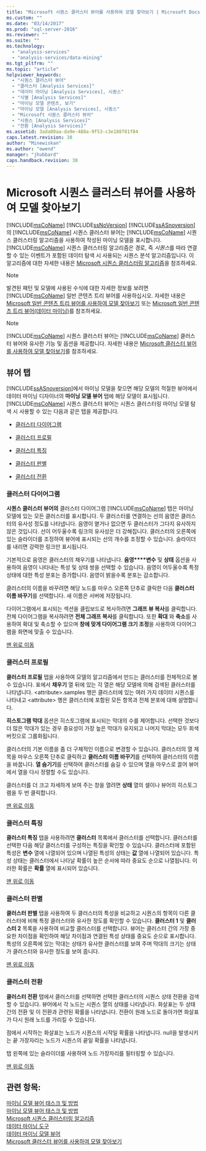 ```yaml
---
title: "Microsoft 시퀀스 클러스터 뷰어를 사용하여 모델 찾아보기 | Microsoft Docs"
ms.custom: ""
ms.date: "03/14/2017"
ms.prod: "sql-server-2016"
ms.reviewer: ""
ms.suite: ""
ms.technology: 
  - "analysis-services"
  - "analysis-services/data-mining"
ms.tgt_pltfrm: ""
ms.topic: "article"
helpviewer_keywords: 
  - "시퀀스 클러스터 뷰어"
  - "클러스터 [Analysis Services]"
  - "데이터 마이닝 [Analysis Services], 시퀀스"
  - "식별 [Analysis Services]"
  - "마이닝 모델 콘텐츠, 보기"
  - "마이닝 모델 [Analysis Services], 시퀀스"
  - "Microsoft 시퀀스 클러스터 뷰어"
  - "시퀀스 [Analysis Services]"
  - "전환 [Analysis Services]"
ms.assetid: 3ada00aa-da9e-488a-9f53-c3e188f81f84
caps.latest.revision: 38
author: "Minewiskan"
ms.author: "owend"
manager: "jhubbard"
caps.handback.revision: 38
---
```

# Microsoft 시퀀스 클러스터 뷰어를 사용하여 모델 찾아보기
  [!INCLUDE[msCoName](../../includes/msconame-md.md)] [!INCLUDE[ssNoVersion](../../includes/ssnoversion-md.md)] [!INCLUDE[ssASnoversion](../../includes/ssasnoversion-md.md)]의 [!INCLUDE[msCoName](../../includes/msconame-md.md)] 시퀀스 클러스터 뷰어는 [!INCLUDE[msCoName](../../includes/msconame-md.md)] 시퀀스 클러스터링 알고리즘을 사용하여 작성된 마이닝 모델을 표시합니다. [!INCLUDE[msCoName](../../includes/msconame-md.md)] 시퀀스 클러스터링 알고리즘은 경로, 즉 *시퀀스*를 따라 연결할 수 있는 이벤트가 포함된 데이터 탐색 시 사용되는 시퀀스 분석 알고리즘입니다. 이 알고리즘에 대한 자세한 내용은 [Microsoft 시퀀스 클러스터링 알고리즘](../../analysis-services/data-mining/microsoft-sequence-clustering-algorithm.md)을 참조하세요.  
  
> [!NOTE]  
>  발견된 패턴 및 모델에 사용된 수식에 대한 자세한 정보를 보려면 [!INCLUDE[msCoName](../../includes/msconame-md.md)] 일반 콘텐츠 트리 뷰어를 사용하십시오. 자세한 내용은 [Microsoft 일반 콘텐츠 트리 뷰어를 사용하여 모델 찾아보기](../../analysis-services/data-mining/browse-a-model-using-the-microsoft-generic-content-tree-viewer.md) 또는 [Microsoft 일반 콘텐츠 트리 뷰어&#40;데이터 마이닝&#41;](../Topic/Microsoft%20Generic%20Content%20Tree%20Viewer%20\(Data%20Mining\).md)를 참조하세요.  
  
> [!NOTE]  
>  [!INCLUDE[msCoName](../../includes/msconame-md.md)] 시퀀스 클러스터 뷰어는 [!INCLUDE[msCoName](../../includes/msconame-md.md)] 클러스터 뷰어와 유사한 기능 및 옵션을 제공합니다. 자세한 내용은 [Microsoft 클러스터 뷰어를 사용하여 모델 찾아보기](../../analysis-services/data-mining/browse-a-model-using-the-microsoft-cluster-viewer.md)를 참조하세요.  
  
##  <a name="BKMK_ViewerTabs"></a> 뷰어 탭  
 [!INCLUDE[ssASnoversion](../../includes/ssasnoversion-md.md)]에서 마이닝 모델을 찾으면 해당 모델의 적절한 뷰어에서 데이터 마이닝 디자이너의 **마이닝 모델 뷰어** 탭에 해당 모델이 표시됩니다. [!INCLUDE[msCoName](../../includes/msconame-md.md)] 시퀀스 클러스터 뷰어는 시퀀스 클러스터링 마이닝 모델 탐색 시 사용할 수 있는 다음과 같은 탭을 제공합니다.  
  
-   [클러스터 다이어그램](#BKMK_Diagram)  
  
-   [클러스터 프로필](#BKMK_Profile)  
  
-   [클러스터 특징](#BKMK_Characteristics)  
  
-   [클러스터 판별](#BKMK_Discrimination)  
  
-   [클러스터 전환](#BKMK_Transitions)  
  
###  <a name="BKMK_Diagram"></a> 클러스터 다이어그램  
 **시퀀스 클러스터 뷰어의** 클러스터 다이어그램 [!INCLUDE[msCoName](../../includes/msconame-md.md)] 탭은 마이닝 모델에 있는 모든 클러스터를 표시합니다. 두 클러스터를 연결하는 선의 음영은 클러스터의 유사성 정도를 나타냅니다. 음영이 옅거나 없으면 두 클러스터가 그다지 유사하지 않은 것입니다. 선이 어두울수록 링크의 유사성은 더 강해집니다. 클러스터의 오른쪽에 있는 슬라이더를 조정하여 뷰어에 표시되는 선의 개수를 조정할 수 있습니다. 슬라이더를 내리면 강력한 링크만 표시됩니다.  
  
 기본적으로 음영은 클러스터의 채우기를 나타냅니다. **음영****변수** 및 **상태** 옵션을 사용하여 음영이 나타내는 특성 및 상태 쌍을 선택할 수 있습니다. 음영이 어두울수록 특정 상태에 대한 특성 분포는 증가합니다. 음영이 밝을수록 분포는 감소합니다.  
  
 클러스터의 이름을 바꾸려면 해당 노드를 마우스 오른쪽 단추로 클릭한 다음 **클러스터 이름 바꾸기**를 선택합니다. 새 이름은 서버에 저장됩니다.  
  
 다이어그램에서 표시되는 섹션을 클립보드로 복사하려면 **그래프 뷰 복사**를 클릭합니다. 전체 다이어그램을 복사하려면 **전체 그래프 복사**를 클릭합니다. 또한 **확대** 와 **축소**를 사용하여 확대 및 축소할 수 있으며 **창에 맞게 다이어그램 크기 조정**을 사용하여 다이어그램을 화면에 맞출 수 있습니다.  
  
 [맨 위로 이동](#BKMK_ViewerTabs)  
  
###  <a name="BKMK_Profile"></a> 클러스터 프로필  
 **클러스터 프로필** 탭을 사용하여 모델의 알고리즘에서 만드는 클러스터를 전체적으로 볼 수 있습니다. 표에서 **채우기** 열 뒤에 있는 각 열은 해당 모델에 의해 검색된 클러스터를 나타냅니다. \<attribute>.samples 행은 클러스터에 있는 여러 가지 데이터 시퀀스를 나타내고 \<attribute> 행은 클러스터에 포함된 모든 항목과 전체 분포에 대해 설명합니다.  
  
 **히스토그램 막대** 옵션은 히스토그램에 표시되는 막대의 수를 제어합니다. 선택한 것보다 더 많은 막대가 있는 경우 중요성이 가장 높은 막대가 유지되고 나머지 막대는 모두 회색 버킷으로 그룹화됩니다.  
  
 클러스터의 기본 이름을 좀 더 구체적인 이름으로 변경할 수 있습니다. 클러스터의 열 제목을 마우스 오른쪽 단추로 클릭하고 **클러스터 이름 바꾸기**를 선택하여 클러스터의 이름을 바꿉니다. **열 숨기기**를 선택하여 클러스터를 숨길 수 있으며 열을 마우스로 끌어 뷰어에서 열을 다시 정렬할 수도 있습니다.  
  
 클러스터를 더 크고 자세하게 보여 주는 창을 열려면 **상태** 열의 셀이나 뷰어의 히스토그램을 두 번 클릭합니다.  
  
 [맨 위로 이동](#BKMK_ViewerTabs)  
  
###  <a name="BKMK_Characteristics"></a> 클러스터 특징  
 **클러스터 특징** 탭을 사용하려면 **클러스터** 목록에서 클러스터를 선택합니다. 클러스터를 선택한 다음 해당 클러스터를 구성하는 특징을 확인할 수 있습니다. 클러스터에 포함된 특성은 **변수** 열에 나열되어 있으며 나열된 특성의 상태는 **값** 열에 나열되어 있습니다. 특성 상태는 클러스터에서 나타날 확률이 높은 순서에 따라 중요도 순으로 나열됩니다. 이러한 확률은 **확률** 열에 표시되어 있습니다.  
  
 [맨 위로 이동](#BKMK_ViewerTabs)  
  
###  <a name="BKMK_Discrimination"></a> 클러스터 판별  
 **클러스터 판별** 탭을 사용하여 두 클러스터의 특성을 비교하고 시퀀스의 항목이 다른 클러스터에 비해 특정 클러스터와 유사한 정도를 확인할 수 있습니다. **클러스터 1** 및 **클러스터 2** 목록을 사용하여 비교할 클러스터를 선택합니다. 뷰어는 클러스터 간의 가장 중요한 차이점을 확인하여 해당 차이점과 연결된 특성 상태를 중요도 순으로 표시합니다. 특성의 오른쪽에 있는 막대는 상태가 유사한 클러스터를 보여 주며 막대의 크기는 상태가 클러스터와 유사한 정도를 보여 줍니다.  
  
 [맨 위로 이동](#BKMK_ViewerTabs)  
  
###  <a name="BKMK_Transitions"></a> 클러스터 전환  
 **클러스터 전환** 탭에서 클러스터를 선택하면 선택한 클러스터의 시퀀스 상태 전환을 검색할 수 있습니다. 뷰어에서 각 노드는 시퀀스 열의 상태를 나타냅니다. 화살표는 두 상태 간의 전환 및 이 전환과 관련된 확률을 나타냅니다. 전환이 원래 노드로 돌아가면 화살표가 다시 원래 노드를 가리킬 수 있습니다.  
  
 점에서 시작하는 화살표는 노드가 시퀀스의 시작일 확률을 나타냅니다. null을 발생시키는 끝 가장자리는 노드가 시퀀스의 끝일 확률을 나타냅니다.  
  
 탭 왼쪽에 있는 슬라이더를 사용하여 노드 가장자리를 필터링할 수 있습니다.  
  
 [맨 위로 이동](#BKMK_ViewerTabs)  
  
## 관련 항목:  
 [마이닝 모델 뷰어 태스크 및 방법](../../analysis-services/data-mining/mining-model-viewer-tasks-and-how-tos.md)   
 [마이닝 모델 뷰어 태스크 및 방법](../../analysis-services/data-mining/mining-model-viewer-tasks-and-how-tos.md)   
 [Microsoft 시퀀스 클러스터링 알고리즘](../../analysis-services/data-mining/microsoft-sequence-clustering-algorithm.md)   
 [데이터 마이닝 도구](../../analysis-services/data-mining/data-mining-tools.md)   
 [데이터 마이닝 모델 뷰어](../../analysis-services/data-mining/data-mining-model-viewers.md)   
 [Microsoft 클러스터 뷰어를 사용하여 모델 찾아보기](../../analysis-services/data-mining/browse-a-model-using-the-microsoft-cluster-viewer.md)  
  
  
